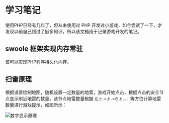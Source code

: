 # 学习笔记 #
使用PHP已经有几年了，但从未使用过 PHP 开发过小游戏，如今尝试了一下，才发现以前自己错过了挺多知识，所以该文档用于记录游戏开发的笔记。

## swoole 框架实现内存常驻 ##
该可以实现PHP程序持久化内存。

## 扫雷原理 ##
根据设置绘制地图，随机设置一定数量的地雷，游戏开始点击，根据点击的安全节点显示附近地雷的数量，该节点地雷数量根据 `左上->上->右上...` 等方位计算地雷数量进行游戏提示，如图所示：

![数字显示原理](https://i.imgur.com/UR8mv0T.png)
